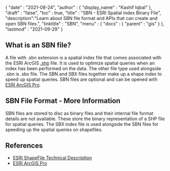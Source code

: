 {
  "date" : "2021-08-24",
  "author" : {
    "display_name" : "Kashif Iqbal"
  },
  "draft" : "false",
  "toc" : true,
  "title" : "SBN - ESRI Spatial Index Binary File",
  "description":"Learn about SBN file format and APIs that can create and open SBN files.",
  "linktitle" : "SBN",
  "menu" : {
    "docs" : {
      "parent" : "gis"
    }
  },
  "lastmod" : "2021-09-29"
}

## What is an SBN file?

A file with .sbn extension is a spatial index file that comes associated with the ESRI ArcGIS [.shp](/gis/shp/) file. It is used to optimize spatial queries when an index has been performed on the data. The other file type used alongside .sbn is .sbx file. The SBN and SBX files together make up a shape index to speed up spatial queries. SBN files are optional and can be opened with [ESRI ArcGIS Pro](https://www.esri.com/en-us/arcgis/products/arcgis-pro/overview).

## SBN File Format - More Information

SBN files are stored to disc as binary files and their internal file format details are not available. These store the binary representation of a SHP file for spatial queries. The SBX index file is used alongside the SBN files for speeding up the spatial queries on shapefiles.

## References

* [ESRI ShapeFile Technical Description](https://www.esri.com/content/dam/esrisites/sitecore-archive/Files/Pdfs/library/whitepapers/pdfs/shapefile.pdf)
* [ESRI ArcGIS Pro](https://www.esri.com/en-us/arcgis/products/arcgis-pro/overview)
